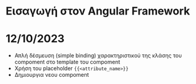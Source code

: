 # Εισαγωγή στον Angular Framework

# 12/10/2023

- Απλή δέσμευση (simple binding) χαρακτηριστικού της κλάσης του compoment στο template του compoment
- Χρήση του placeholder `{{<attribute_name>}}`
- Δημιουργια νεου compoment

